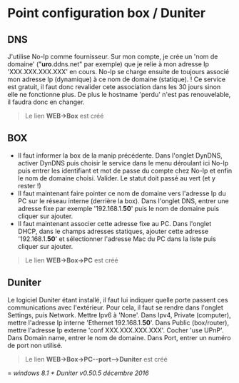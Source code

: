 # Point configuration box / Duniter
## DNS
J'utilise No-Ip comme fournisseur. Sur mon compte, je crée un 'nom de domaine' ("**uro**.ddns.net" par exemple) que je relie à mon adresse Ip 'XXX.XXX.XXX.XXX' en cours. No-Ip se charge ensuite de toujours associé mon adresse Ip (dynamique) à ce nom de domaine (statique).
! Ce service est gratuit, il faut donc revalider cete association dans les 30 jours sinon elle ne fonctionne plus. De plus le hostname 'perdu' n'est pas renouvelable, il faudra donc en changer.
> Le lien **WEB->Box** est créé
## BOX
* Il faut informer la box de la manip précédente. Dans l'onglet DynDNS, activer DynDNS puis choisir le service dans le menu déroulant ici No-Ip puis entrer les identifiant et mot de passe du compte chez No-Ip et enfin le nom de domaine choisi. Valider. Le statut doit passé au vert (et y rester !)
* Il faut maintenant faire pointer ce nom de domaine vers l'adresse Ip du PC sur le réseau interne (derrière la box). Dans l'onglet DNS, entrer une adresse fixe par exemple '192.168.1.**50**' puis le nom de domaine puis cliquer sur ajouter.
* Il faut maintenant associer cette adresse fixe au PC. Dans l'onglet DHCP, dans le champs adresses statiques, ajouter cette adresse '192.168.1.**50**' et sélectionner l'adresse Mac du PC dans la liste puis cliquer sur ajouter.
> Le lien **WEB->Box->PC** est créé
## Duniter
Le logiciel Duniter étant installé, il faut lui indiquer quelle porte passent ces communications avec l'extérieur. Pour cela, il faut se rendre dans l'onglet Settings, puis Network. Mettre Ipv6 à 'None'. Dans Ipv4, Private (computer), mettre l'adresse Ip interne 'Ethernet 192.168.1.**50**'. Dans Public (box/router), mettre l'adresse Ip externe 'conf XXX.XXX.XXX.XXX'. Cocher 'use UPnP'. Dans Domain name, entrer le nom de domaine. Dans Port, entrer un numéro de port non utilisé.
> Le lien **WEB->Box->PC--port-->Duniter** est créé

=
_windows 8.1 + Duniter v0.50.5 décembre 2016_


